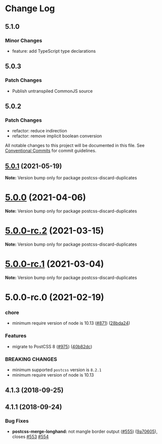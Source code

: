 # Change Log

## 5.1.0

### Minor Changes

- feature: add TypeScript type declarations

## 5.0.3

### Patch Changes

- Publish untranspiled CommonJS source

## 5.0.2

### Patch Changes

- refactor: reduce indirection
- refactor: remove implicit boolean conversion

All notable changes to this project will be documented in this file.
See [Conventional Commits](https://conventionalcommits.org) for commit guidelines.

## [5.0.1](https://github.com/cssnano/cssnano/compare/postcss-discard-duplicates@5.0.0...postcss-discard-duplicates@5.0.1) (2021-05-19)

**Note:** Version bump only for package postcss-discard-duplicates

# [5.0.0](https://github.com/cssnano/cssnano/compare/postcss-discard-duplicates@5.0.0-rc.2...postcss-discard-duplicates@5.0.0) (2021-04-06)

**Note:** Version bump only for package postcss-discard-duplicates

# [5.0.0-rc.2](https://github.com/cssnano/cssnano/compare/postcss-discard-duplicates@5.0.0-rc.1...postcss-discard-duplicates@5.0.0-rc.2) (2021-03-15)

**Note:** Version bump only for package postcss-discard-duplicates

# [5.0.0-rc.1](https://github.com/cssnano/cssnano/compare/postcss-discard-duplicates@5.0.0-rc.0...postcss-discard-duplicates@5.0.0-rc.1) (2021-03-04)

**Note:** Version bump only for package postcss-discard-duplicates

# 5.0.0-rc.0 (2021-02-19)

### chore

- minimum require version of node is 10.13 ([#871](https://github.com/cssnano/cssnano/issues/871)) ([28bda24](https://github.com/cssnano/cssnano/commit/28bda243e32ce3ba89b3c358a5f78727b3732f11))

### Features

- migrate to PostCSS 8 ([#975](https://github.com/cssnano/cssnano/issues/975)) ([40b82dc](https://github.com/cssnano/cssnano/commit/40b82dca7f53ac02cd4fe62846dec79b898ccb49))

### BREAKING CHANGES

- minimum supported `postcss` version is `8.2.1`
- minimum require version of node is 10.13

## 4.1.3 (2018-09-25)

## 4.1.1 (2018-09-24)

### Bug Fixes

- **postcss-merge-longhand:** not mangle border output ([#555](https://github.com/cssnano/cssnano/issues/555)) ([9a70605](https://github.com/cssnano/cssnano/commit/9a706050b621e7795a9bf74eb7110b5c81804ffe)), closes [#553](https://github.com/cssnano/cssnano/issues/553) [#554](https://github.com/cssnano/cssnano/issues/554)
